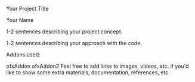 Your Project Title

Your Name

1-2 sentences describing your project concept.

1-2 sentences describing your approach with the code.

Addons used:

ofxAddon
ofxAddon2
Feel free to add links to images, videos, etc. if you'd like to show some extra materials, documentation, references, etc.
